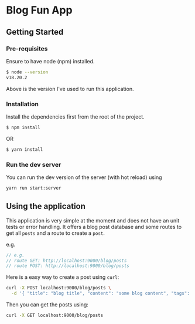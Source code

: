 # Blog Fun App

## Getting Started

### Pre-requisites

Ensure to have node (npm) installed.

```sh
$ node --version
v18.20.2
```

Above is the version I've used to run this application.

### Installation

Install the dependencies first from the root of the project.

```sh
$ npm install
```

OR

```sh
$ yarn install
```

### Run the dev server

You can run the dev version of the server (with hot reload) using

```sh
yarn run start:server
```

## Using the application

This application is very simple at the moment and does not have an unit tests or error handling.
It offers a blog post database and some routes to get all `posts` and a route to create a `post`.

e.g.

```javascript
// e.g.
// route GET: http://localhost:9000/blog/posts
// route POST: http://localhost:9000/blog/posts
```

Here is a easy way to create a post using `curl`:

```sh
curl -X POST localhost:9000/blog/posts \
  -d '{ "title": "blog title", "content": "some blog content", "tags": ["cool", "stuff"] }' -H 'content-type:application/json'
```

Then you can get the posts using:

```sh
curl -X GET localhost:9000/blog/posts
```
